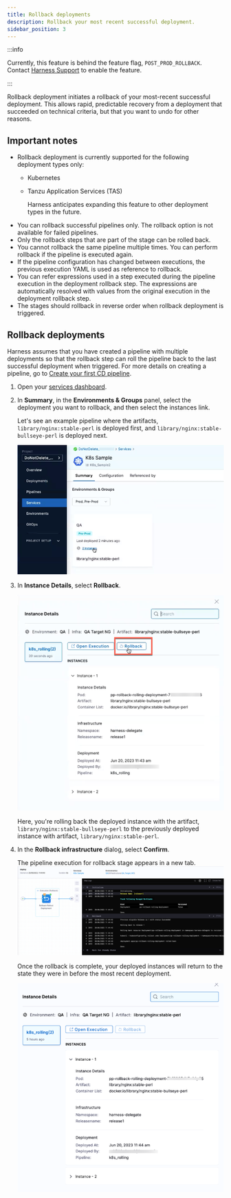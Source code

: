 ```yaml
---
title: Rollback deployments
description: Rollback your most recent successful deployment.
sidebar_position: 3
---
```


:::info

Currently, this feature is behind the feature flag, `POST_PROD_ROLLBACK`. Contact [Harness Support](mailto:support@harness.io) to enable the feature.

:::

Rollback deployment initiates a rollback of your most-recent successful deployment. This allows rapid, predictable recovery from a deployment that succeeded on technical criteria, but that you want to undo for other reasons.

## Important notes

* Rollback deployment is currently supported for the following deployment types only: 
  - Kubernetes
  - Tanzu Application Services (TAS)

    Harness anticipates expanding this feature to other deployment types in the future.
* You can rollback successful pipelines only. The rollback option is not available for failed pipelines.
* Only the rollback steps that are part of the stage can be rolled back.
* You cannot rollback the same pipeline multiple times. You can perform rollback if the pipeline is executed again.
* If the pipeline configuration has changed between executions, the previous execution YAML is used as reference to rollback.
* You can refer expressions used in a step executed during the pipeline execution in the deployment rollback step. The expressions are automatically resolved with values from the original execution in the deployment rollback step.
* The stages should rollback in reverse order when rollback deployment is triggered. 

## Rollback deployments

Harness assumes that you have created a pipeline with multiple deployments so that the rollback step can roll the pipeline back to the last successful deployment when triggered. For more details on creating a pipeline, go to [Create your first CD pipeline](/docs/continuous-delivery/get-started/create-first-pipeline).

1. Open your [services dashboard](https://developer.harness.io/docs/continuous-delivery/monitor-deployments/monitor-cd-deployments#individual-service-dashboards).
2. In **Summary**, in the **Environments & Groups** panel, select the deployment you want to rollback, and then select the instances link.
   
   Let's see an example pipeline where the artifacts, `library/nginx:stable-perl` is deployed first, and `library/nginx:stable-bullseye-perl` is deployed next.

   ![](./static/rollback-deployments-1.png)
3. In **Instance Details**, select **Rollback**.
   
   ![](./static/rollback-deployments.png)

   Here, you're rolling back the deployed instance with the artifact, `library/nginx:stable-bullseye-perl` to the previously deployed instance with artifact, `library/nginx:stable-perl`.
4. In the **Rollback infrastructure** dialog, select **Confirm**.
   
   The pipeline execution for rollback stage appears in a new tab.
   ![](./static/rolling-deployments-2.png)

   Once the rollback is complete, your deployed instances will return to the state they were in before the most recent deployment.

   ![](./static/rollback-deployment-3.png)
